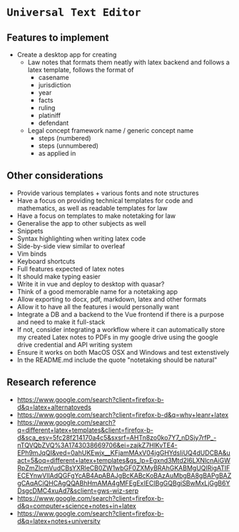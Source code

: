 # `Universal Text Editor` 

## Features to implement

* Create a desktop app for creating 
    * Law notes that formats them neatly with latex backend and follows a latex template, follows the format of
        * casename
        * jurisdiction
        * year
        * facts
        * ruling
        * platiniff
        * defendant
    * Legal concept framework name / generic concept name
        * steps (numbered)
        * steps (unnumbered)
        * as applied in

## Other considerations

* Provide various templates + various fonts and note structures
* Have a focus on providing technical templates for code and mathematics, as well as readable templates for law
* Have a focus on templates to make notetaking for law
* Generalise the app to other subjects as well
* Snippets
* Syntax highlighting when writing latex code
* Side-by-side view similar to overleaf
* Vim binds
* Keyboard shortcuts
* Full features expected of latex notes
* It should make typing easier
* Write it in vue and deploy to desktop with quasar?
* Think of a good memorable name for a notetaking app
* Allow exporting to docx, pdf, markdown, latex and other formats
* Allow it to have all the features i would personally want
* Integrate a DB and a backend to the Vue frontend if there is a purpose and need to make it full-stack
* If not, consider integrating a workflow where it can automatically store my created Latex notes to PDFs in my google drive using the google drive credential and API writing system
* Ensure it works on both MacOS OSX and Windows and test extenstively
* In the README.md include the quote "notetaking should be natural"

## Research reference

* https://www.google.com/search?client=firefox-b-d&q=latex+alternatoveds
* https://www.google.com/search?client=firefox-b-d&q=why+leanr+latex
* https://www.google.com/search?q=different+latex+templates&client=firefox-b-d&sca_esv=5fc28f214170a4c5&sxsrf=AHTn8zo0ko7Y7_nDSjy7rfP_-nTQVQbZVQ%3A1743038669706&ei=zajkZ7HlKvTE4-EPh9mJqQI&ved=0ahUKEwjx__KFjamMAxV04jgGHYdsIiUQ4dUDCBA&uact=5&oq=different+latex+templates&gs_lp=Egxnd3Mtd2l6LXNlcnAiGWRpZmZlcmVudCBsYXRleCB0ZW1wbGF0ZXMyBRAhGKABMgUQIRigATIFECEYnwVIlAdQGFgYcAB4ApABAJgBcKABcKoBAzAuMbgBA8gBAPgBAZgCAqACiQHCAgQQABhHmAMA4gMFEgExIECIBgGQBgiSBwMxLjGgB6YDsgcDMC4xuAd7&sclient=gws-wiz-serp
* https://www.google.com/search?client=firefox-b-d&q=computer+science+notes+in+latex
* https://www.google.com/search?client=firefox-b-d&q=latex+notes+university